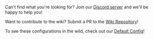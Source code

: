 Can't find what you're looking for? Join our 
[Discord server](https://discord.gg/PXUEbbF) and we'll be happy to help you!   

Want to contribute to the wiki? Submit a PR to the [Wiki Repository](https://github.com/PolyhedralDev/TerraWiki/)!
    
To see these configurations in the wild, check out our
[Default Config](https://github.com/PolyhedralDev/TerraDefaultConfig/tree/final-config/packs/default)!